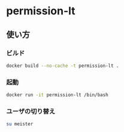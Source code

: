 # permission-lt

## 使い方

### ビルド

```bash
docker build --no-cache -t permission-lt . 
```

### 起動

```bash
docker run -it permission-lt /bin/bash
```

### ユーザの切り替え

```bash
su meister
```
